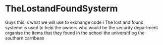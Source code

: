# TheLostandFoundSysterm
Guys this is what we will use to exchange code i
The lost and found systeme is used to help the owners who would be the security department organise the items that they found in the school the universitf og the southern carribean
